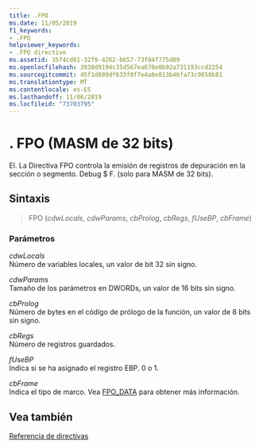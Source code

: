 ```yaml
---
title: .FPO
ms.date: 11/05/2019
f1_keywords:
- .FPO
helpviewer_keywords:
- .FPO directive
ms.assetid: 35f4cd61-32f9-4262-b657-73f04f775d09
ms.openlocfilehash: 3938d9194c35d567ea670e0b92a731193ccd2254
ms.sourcegitcommit: 45f1d889df633f0f7e4a8e813b46fa73c9858b81
ms.translationtype: MT
ms.contentlocale: es-ES
ms.lasthandoff: 11/06/2019
ms.locfileid: "73703795"
---
```

# <a name="fpo-32-bit-masm"></a>. FPO (MASM de 32 bits)

El. La Directiva FPO controla la emisión de registros de depuración en la sección o segmento. Debug $ F. (solo para MASM de 32 bits).

## <a name="syntax"></a>Sintaxis

> FPO (*cdwLocals*, *cdwParams*, *cbProlog*, *cbRegs*, *fUseBP*, *cbFrame*)

### <a name="parameters"></a>Parámetros

*cdwLocals*<br/>
Número de variables locales, un valor de bit 32 sin signo.

*cdwParams*<br/>
Tamaño de los parámetros en DWORDs, un valor de 16 bits sin signo.

*cbProlog*<br/>
Número de bytes en el código de prólogo de la función, un valor de 8 bits sin signo.

*cbRegs*<br/>
Número de registros guardados.

*fUseBP*<br/>
Indica si se ha asignado el registro EBP. 0 o 1.

*cbFrame*<br/>
Indica el tipo de marco.  Vea [FPO_DATA](/windows/win32/api/winnt/ns-winnt-fpo_data) para obtener más información.

## <a name="see-also"></a>Vea también

[Referencia de directivas](../../assembler/masm/directives-reference.md)<br/>
